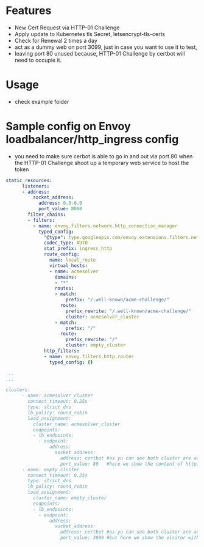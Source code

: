 # Features

* New Cert Request via HTTP-01 Challenge
* Apply update to Kubernetes tls Secret, letsencrypt-tls-certs
* Check for Renewal 2 times a day
* act as a dummy web on port 3099, just in case you want to use it to test, 
* leaving port 80 unused because, HTTP-01 Challenge by certbot will need to occupie it.

# Usage

* check example folder

# Sample config on Envoy loadbalancer/http_ingress config

* you need to make sure cerbot is able to go in and out via port 80 when the HTTP-01 Challenge shoot up a temporary web service to host the token
```yaml
static_resources:
      listeners:
      - address:
          socket_address:
            address: 0.0.0.0
            port_value: 8080
        filter_chains:
        - filters:
          - name: envoy.filters.network.http_connection_manager
            typed_config:
              "@type": type.googleapis.com/envoy.extensions.filters.network.http_connection_manager.v3.HttpConnectionManager
              codec_type: AUTO
              stat_prefix: ingress_http
              route_config:
                name: local_route
                virtual_hosts:
                - name: acmesolver
                  domains:
                  - "*"
                  routes:
                  - match:
                      prefix: "/.well-known/acme-challenge/"
                    route:
                      prefix_rewrite: "/.well-known/acme-challenge/"
                      cluster: acmesolver_cluster
                  - match:
                      prefix: "/"
                    route:
                      prefix_rewrite: "/"
                      cluster: empty_cluster
              http_filters:
              - name: envoy.filters.http.router
                typed_config: {}

...
...

clusters:
      - name: acmesolver_cluster
        connect_timeout: 0.25s
        type: strict_dns
        lb_policy: round_robin
        load_assignment:
          cluster_name: acmesolver_cluster
          endpoints:
          - lb_endpoints:
            - endpoint:
                address:
                  socket_address:
                    address: certbot #as yu can see both cluster are actually point to the same certbot container as below
                    port_value: 80   #here we show the content of http://xxx.example.com/.well-known/acme-challenge/<token>
      - name: empty_cluster
        connect_timeout: 0.25s
        type: strict_dns
        lb_policy: round_robin
        load_assignment:
          cluster_name: empty_cluster
          endpoints:
          - lb_endpoints:
            - endpoint:
                address:
                  socket_address:
                    address: certbot #as yu can see both cluster are actually point to the same certbot container as above
                    port_value: 3099 #but here we show the visitor with the content of http://xxx.example.com/www/index.html 
```